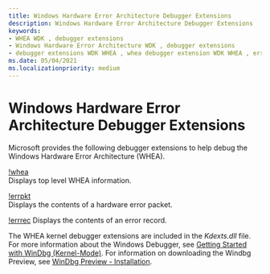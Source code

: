 ```yaml
---
title: Windows Hardware Error Architecture Debugger Extensions
description: Windows Hardware Error Architecture Debugger Extensions
keywords:
- WHEA WDK , debugger extensions
- Windows Hardware Error Architecture WDK , debugger extensions
- debugger extensions WDK WHEA , whea debugger extension WDK WHEA , errpkt debugger extension WDK WHEA , errrec debugger extension WDK WHEA
ms.date: 05/04/2021
ms.localizationpriority: medium
---
```


# Windows Hardware Error Architecture Debugger Extensions


Microsoft provides the following debugger extensions to help debug the Windows Hardware Error Architecture (WHEA).

[!whea](../debugger/-whea.md)  
Displays top level WHEA information.

[!errpkt](../debugger/-errpkt.md)  
Displays the contents of a hardware error packet.

[!errrec](../debugger/-errrec.md)
Displays the contents of an error record.

The WHEA kernel debugger extensions are included in the *Kdexts.dll* file. For more information about the Windows Debugger, see [Getting Started with WinDbg (Kernel-Mode)](../debugger/getting-started-with-windbg--kernel-mode-.md). For information on downloading the Windbg Preview, see [WinDbg Preview - Installation](../debugger/windbg-install-preview.md).
